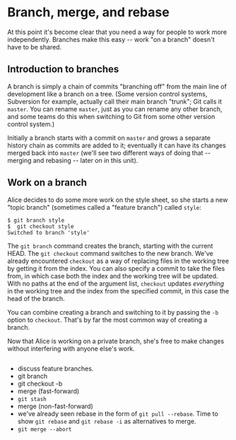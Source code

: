 # Branch, merge, and rebase

At this point it's become clear that you need a way for people to work more
independently.  Branches make this easy -- work "on a branch" doesn't have to
be shared.

## Introduction to branches

A branch is simply a chain of commits "branching off" from the main line of
development like a branch on a tree.  (Some version control systems,
Subversion for example, actually call their main branch "trunk"; Git calls it
`master`.  You can rename `master`, just as you can rename any other branch,
and some teams do this when switching to Git from some other version control
system.)

Initially a branch starts with a commit on `master` and grows a separate
history chain as commits are added to it; eventually it can have its changes
merged back into `master` (we'll see two different ways of doing that --
merging and rebasing -- later on in this unit).

## Work on a branch

Alice decides to do some more work on the style sheet, so she starts a new
"topic branch" (sometimes called a "feature branch") called `style`:

```
$ git branch style
$  git checkout style
Switched to branch 'style'
```

The `git branch` command creates the branch, starting with the current HEAD.
The `git checkout` command switches to the new branch.  We've already
encountered `checkout` as a way of replacing files in the working tree by
getting it from the index.  You can also specify a commit to take the files
from, in which case both the index and the working tree will be updated.  With
no paths at the end of the argument list, `checkout` updates _everything_ in
the working tree and the index from the specified commit, in this case the
head of the branch.

You can combine creating a branch and switching to it by passing the `-b`
option to `checkout`.  That's by far the most common way of creating a branch.

Now that Alice is working on a private branch, she's free to make changes
without interfering with anyone else's work.

```

```

* discuss feature branches.
* git branch
* git checkout -b
* merge (fast-forward)
* `git stash`
* merge (non-fast-forward)
* we've already seen rebase in the form of `git pull --rebase`.  Time to show
  `git rebase` and `git rebase -i` as alternatives to merge.
* `git merge --abort`
